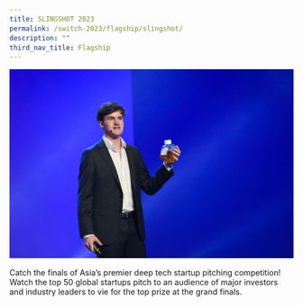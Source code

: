 ```yaml
---
title: SLINGSHOT 2023
permalink: /switch-2023/flagship/slingshot/
description: ""
third_nav_title: Flagship
---
```

![](/images/2023/slingshot%20(flagship%202).jpg)

Catch the finals of Asia’s premier deep tech startup pitching competition! Watch the top 50 global startups pitch to an audience of major investors and industry leaders to vie for the top prize at the grand finals.